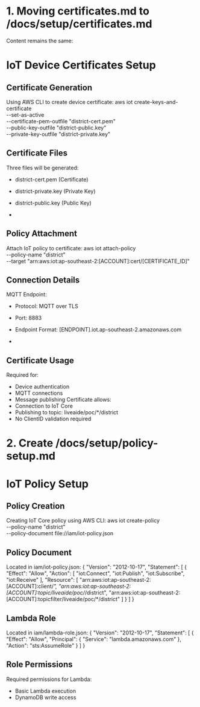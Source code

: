 # 1. Moving certificates.md to /docs/setup/certificates.md


Content remains the same:
# IoT Device Certificates Setup


## Certificate Generation
Using AWS CLI to create device certificate:
aws iot create-keys-and-certificate \
    --set-as-active \
    --certificate-pem-outfile "district-cert.pem" \
    --public-key-outfile "district-public.key" \
    --private-key-outfile "district-private.key"

    
## Certificate Files
Three files will be generated:
- district-cert.pem (Certificate)
- district-private.key (Private Key)
- district-public.key (Public Key)

- 
## Policy Attachment
Attach IoT policy to certificate:
aws iot attach-policy \
    --policy-name "district" \
    --target "arn:aws:iot:ap-southeast-2:[ACCOUNT]:cert/[CERTIFICATE_ID]"

    
## Connection Details
MQTT Endpoint:
- Protocol: MQTT over TLS
- Port: 8883
- Endpoint Format: [ENDPOINT].iot.ap-southeast-2.amazonaws.com

- 
## Certificate Usage
Required for:
- Device authentication
- MQTT connections
- Message publishing
Certificate allows:
- Connection to IoT Core
- Publishing to topic: liveaide/poc/*/district
- No ClientID validation required

# 2. Create /docs/setup/policy-setup.md
# IoT Policy Setup
## Policy Creation
Creating IoT Core policy using AWS CLI:
aws iot create-policy \
    --policy-name "district" \
    --policy-document file://iam/iot-policy.json



    
## Policy Document
Located in iam/iot-policy.json:
{
    "Version": "2012-10-17",
    "Statement": [
        {
            "Effect": "Allow",
            "Action": [
                "iot:Connect",
                "iot:Publish",
                "iot:Subscribe",
                "iot:Receive"
            ],
            "Resource": [
                "arn:aws:iot:ap-southeast-2:[ACCOUNT]:client/*",
                "arn:aws:iot:ap-southeast-2:[ACCOUNT]:topic/liveaide/poc/*/district",
                "arn:aws:iot:ap-southeast-2:[ACCOUNT]:topicfilter/liveaide/poc/*/district"
            ]
        }
    ]
}





## Lambda Role
Located in iam/lambda-role.json:
{
    "Version": "2012-10-17",
    "Statement": [
        {
            "Effect": "Allow",
            "Principal": {
                "Service": "lambda.amazonaws.com"
            },
            "Action": "sts:AssumeRole"
        }
    ]
}




## Role Permissions
Required permissions for Lambda:
- Basic Lambda execution
- DynamoDB write access
